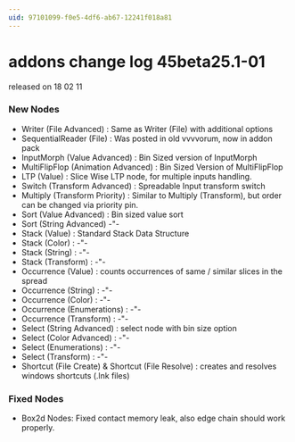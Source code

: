 ```yaml
---
uid: 97101099-f0e5-4df6-ab67-12241f018a81
---
```


# addons change log 45beta25.1-01
released on 18 02 11  
###  New Nodes

* Writer (File Advanced) : Same as Writer (File) with additional options  
* SequentialReader (File) : Was posted in old vvvvorum, now in addon pack  
* InputMorph (Value Advanced) : Bin Sized version of InputMorph  
* MultiFlipFlop (Animation Advanced) : Bin Sized Version of MultiFlipFlop  
* LTP (Value) : Slice Wise LTP node, for multiple inputs handling.  
* Switch (Transform Advanced) : Spreadable Input transform switch  
* Multiply (Transform Priority) : Similar to Multiply (Transform), but order can be changed via priority pin.  
* Sort (Value Advanced) : Bin sized value sort  
* Sort (String Advanced) -"-  
* Stack (Value) : Standard Stack Data Structure  
* Stack (Color) : -"-  
* Stack (String) : -"-  
* Stack (Transform) : -"-  
* Occurrence (Value) : counts occurrences of same / similar slices in the spread  
* Occurrence (String) :  -"-  
* Occurrence (Color) :  -"-  
* Occurrence (Enumerations) :  -"-  
* Occurrence (Transform) :  -"-  
* Select (String Advanced) : select node with bin size option  
* Select (Color Advanced) :  -"-  
* Select (Enumerations) :  -"-  
* Select (Transform) :  -"-  
* Shortcut (File Create) & Shortcut (File Resolve) : creates and resolves windows shortcuts (.lnk files)  


### Fixed Nodes

* Box2d Nodes: Fixed contact memory leak, also edge chain should work properly.  